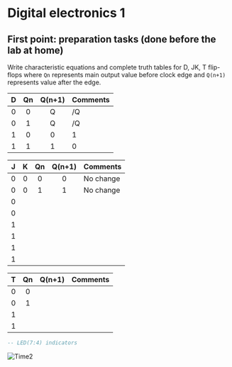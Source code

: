 # Digital electronics 1
## First point: preparation tasks (done before the lab at home)

Write characteristic equations and complete truth tables for D, JK, T flip-flops where `Qn` represents main output value before clock edge and `Q(n+1)` represents value after the edge.

   | **D** | **Qn** | **Q(n+1)** | **Comments** |
   | :-: | :-: | :-: | :-- |
   | 0 | 0 | Q | /Q |
   | 0 | 1 | Q | /Q |
   | 1 | 0 | 0 | 1 |
   | 1 | 1 | 1 | 0 |

   | **J** | **K** | **Qn** | **Q(n+1)** | **Comments** |
   | :-: | :-: | :-: | :-: | :-- |
   | 0 | 0 | 0 | 0 | No change |
   | 0 | 0 | 1 | 1 | No change |
   | 0 |  |  |  |  |
   | 0 |  |  |  |  |
   | 1 |  |  |  |  |
   | 1 |  |  |  |  |
   | 1 |  |  |  |  |
   | 1 |  |  |  |  |

   | **T** | **Qn** | **Q(n+1)** | **Comments** |
   | :-: | :-: | :-: | :-- |
   | 0 | 0 |  |  |
   | 0 | 1 |  |  |
   | 1 |  |  |  |
   | 1 |  |  |  |



```vhdl
-- LED(7:4) indicators

```  

![Time2](https://user-images.githubusercontent.com/60606149/110390174-dfd0fe00-8065-11eb-888b-35829a19f53b.png)
